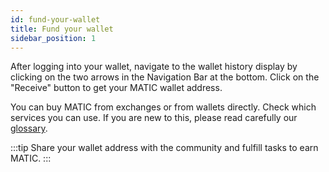 ```yaml
---
id: fund-your-wallet
title: Fund your wallet
sidebar_position: 1
---
```


After logging into your wallet, navigate to the wallet history display by clicking on the two arrows in the Navigation Bar at the bottom. Click on the "Receive" button to get your MATIC wallet address.

You can buy MATIC from exchanges or from wallets directly.
Check which services you can use. If you are new to this, please read carefully our [glossary](https://docs.nerveglobal.com/protocol/glossary/cryptocurreny).

:::tip
Share your wallet address with the community and fulfill tasks to earn MATIC.
:::